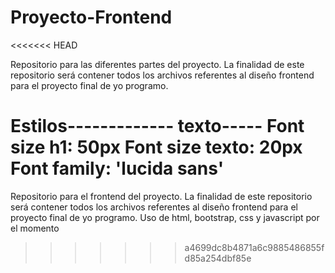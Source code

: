 # Proyecto-Frontend
<<<<<<< HEAD

Repositorio para las diferentes partes del proyecto.
La finalidad de este repositorio será contener todos los archivos referentes al diseño frontend para el proyecto final de yo programo.

Estilos------------- texto-----
Font size h1: 50px
Font size texto: 20px
Font family: 'lucida sans'
=======
Repositorio para el frontend del proyecto.
La finalidad de este repositorio será contener todos los archivos referentes al diseño frontend para el proyecto final de yo programo.
Uso de html, bootstrap, css y javascript por el momento
>>>>>>> a4699dc8b4871a6c9885486855fd85a254dbf85e
